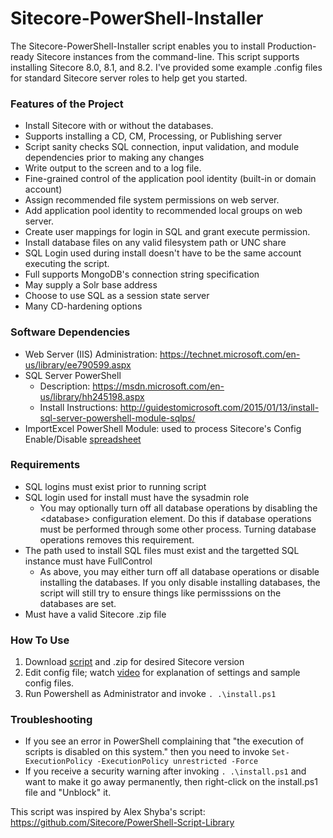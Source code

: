 Sitecore-PowerShell-Installer
=============================
The Sitecore-PowerShell-Installer script enables you to install Production-ready Sitecore instances from the command-line. This script supports installing Sitecore 8.0, 8.1, and 8.2. I've provided some example .config files for standard Sitecore server roles to help get you started.

### Features of the Project
- Install Sitecore with or without the databases.
- Supports installing a CD, CM, Processing, or Publishing server
- Script sanity checks SQL connection, input validation, and module dependencies prior to making any changes
- Write output to the screen and to a log file.
- Fine-grained control of the application pool identity (built-in or domain account)
- Assign recommended file system permissions on web server.
- Add application pool identity to recommended local groups on web server.
- Create user mappings for login in SQL and grant execute permission.
- Install database files on any valid filesystem path or UNC share
- SQL Login used during install doesn't have to be the same account executing the script.
- Full supports MongoDB's connection string specification
- May supply a Solr base address
- Choose to use SQL as a session state server
- Many CD-hardening options

### Software Dependencies
- Web Server (IIS) Administration: https://technet.microsoft.com/en-us/library/ee790599.aspx
- SQL Server PowerShell
  - Description: https://msdn.microsoft.com/en-us/library/hh245198.aspx
  - Install Instructions: http://guidestomicrosoft.com/2015/01/13/install-sql-server-powershell-module-sqlps/
- ImportExcel PowerShell Module: used to process Sitecore's Config Enable/Disable [spreadsheet](https://doc.sitecore.net/sitecore_experience_platform/setting_up_and_maintaining/xdb/configuring_servers/server_configuration_resources)

### Requirements
- SQL logins must exist prior to running script
- SQL login used for install must have the sysadmin role
  - You may optionally turn off all database operations by disabling the &lt;database&gt; configuration element. Do this if database operations must be performed through some other process. Turning database operations removes this requirement.
- The path used to install SQL files must exist and the targetted SQL instance must have FullControl
  - As above, you may either turn off all database operations or disable installing the databases. If you only disable installing databases, the script will still try to ensure things like permisssions on the databases are set.
- Must have a valid Sitecore .zip file

### How To Use
1. Download [script](https://github.com/patrickperrone/Sitecore-PowerShell-Installer/archive/master.zip) and .zip for desired Sitecore version
2. Edit config file; watch [video](https://www.youtube.com/watch?v=xFp0cUWsLXA) for explanation of settings and sample config files.
3. Run Powershell as Administrator and invoke ```. .\install.ps1```

### Troubleshooting
- If you see an error in PowerShell complaining that "the execution of scripts is disabled on this system." then you need to invoke ```Set-ExecutionPolicy -ExecutionPolicy unrestricted -Force```
- If you receive a security warning after invoking ```. .\install.ps1``` and want to make it go away permanently, then right-click on the install.ps1 file and "Unblock" it.

This script was inspired by Alex Shyba's script: https://github.com/Sitecore/PowerShell-Script-Library
